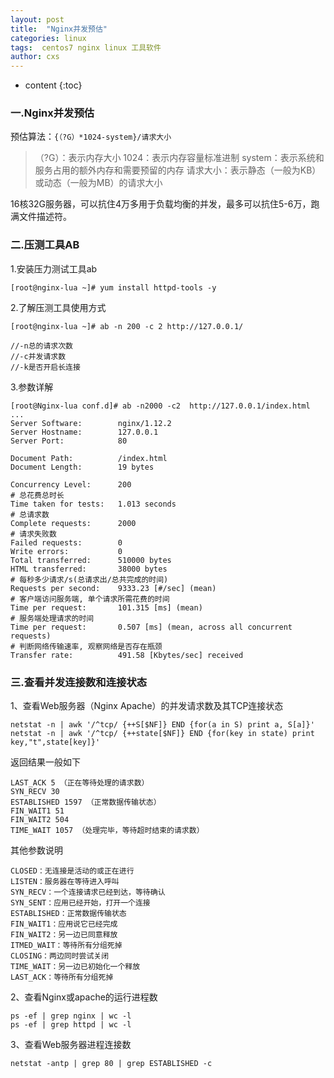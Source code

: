 ```yaml
---
layout: post
title:  "Nginx并发预估"
categories: linux
tags:  centos7 nginx linux 工具软件  
author: cxs
---
```


* content
{:toc}

### 一.Nginx并发预估
预估算法：`{（?G）*1024-system}/请求大小`

> （?G）：表示内存大小
1024：表示内存容量标准进制
system：表示系统和服务占用的额外内存和需要预留的内存
请求大小：表示静态（一般为KB）或动态（一般为MB）的请求大小

16核32G服务器，可以抗住4万多用于负载均衡的并发，最多可以抗住5-6万，跑满文件描述符。








### 二.压测工具AB
1.安装压力测试工具ab
```
[root@nginx-lua ~]# yum install httpd-tools -y
```
2.了解压测工具使用方式
```
[root@nginx-lua ~]# ab -n 200 -c 2 http://127.0.0.1/

//-n总的请求次数
//-c并发请求数
//-k是否开启长连接
```
3.参数详解
```
[root@Nginx-lua conf.d]# ab -n2000 -c2  http://127.0.0.1/index.html
...
Server Software:        nginx/1.12.2
Server Hostname:        127.0.0.1
Server Port:            80

Document Path:          /index.html
Document Length:        19 bytes

Concurrency Level:      200
# 总花费总时长
Time taken for tests:   1.013 seconds
# 总请求数
Complete requests:      2000
# 请求失败数
Failed requests:        0
Write errors:           0
Total transferred:      510000 bytes
HTML transferred:       38000 bytes
# 每秒多少请求/s(总请求出/总共完成的时间)
Requests per second:    9333.23 [#/sec] (mean)
# 客户端访问服务端, 单个请求所需花费的时间
Time per request:       101.315 [ms] (mean)
# 服务端处理请求的时间
Time per request:       0.507 [ms] (mean, across all concurrent requests)
# 判断网络传输速率, 观察网络是否存在瓶颈
Transfer rate:          491.58 [Kbytes/sec] received
```
### 三.查看并发连接数和连接状态

1、查看Web服务器（Nginx Apache）的并发请求数及其TCP连接状态
```
netstat -n | awk '/^tcp/ {++S[$NF]} END {for(a in S) print a, S[a]}'
netstat -n | awk '/^tcp/ {++state[$NF]} END {for(key in state) print key,"t",state[key]}'
```
返回结果一般如下
```
LAST_ACK 5 （正在等待处理的请求数）
SYN_RECV 30
ESTABLISHED 1597 （正常数据传输状态）
FIN_WAIT1 51
FIN_WAIT2 504
TIME_WAIT 1057 （处理完毕，等待超时结束的请求数）
```
其他参数说明
```
CLOSED：无连接是活动的或正在进行
LISTEN：服务器在等待进入呼叫
SYN_RECV：一个连接请求已经到达，等待确认
SYN_SENT：应用已经开始，打开一个连接
ESTABLISHED：正常数据传输状态
FIN_WAIT1：应用说它已经完成
FIN_WAIT2：另一边已同意释放
ITMED_WAIT：等待所有分组死掉
CLOSING：两边同时尝试关闭
TIME_WAIT：另一边已初始化一个释放
LAST_ACK：等待所有分组死掉
```
2、查看Nginx或apache的运行进程数
```
ps -ef | grep nginx | wc -l
ps -ef | grep httpd | wc -l
```
3、查看Web服务器进程连接数
```
netstat -antp | grep 80 | grep ESTABLISHED -c
```

